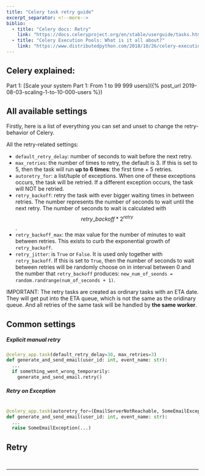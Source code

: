 ```yaml
---
title: "Celery task retry guide"
excerpt_separator: <!--more-->
biblio:
  - title: "Celery docs: Retry"
    link: "https://docs.celeryproject.org/en/stable/userguide/tasks.html?highlight=autoretry_for#retrying"
  - title: "Celery Execution Pools: What is it all about?"
    link: "https://www.distributedpython.com/2018/10/26/celery-execution-pool/#:~:text=The%20Celery%20worker&text=It%20spawns%20child%20processes%20(or,known%20as%20the%20execution%20pool."
---
```



## Celery explained:


Part 1: [Scale your system Part 1: From 1 to 99 999 users]({% post_url 2019-08-03-scaling-1-to-10-000-users %})

## All available settings

Firstly, here is a list of everything you can set and unset to change the retry-behavior of Celery.

All the retry-related settings:
- `default_retry_delay`: number of seconds to wait before the next retry.
- `max_retries`: the number of times to retry, the default is 3. If this is set to 5, then the task will run **up to 6 times**: the first time + 5 retries.
- `autoretry_for`: a list/tuple of exceptions. When one of these exceptions occurs, the task will be retried. If a different exception occurs, the task will NOT be retried.
- `retry_backoff`: retry the task with ever bigger waiting times in between retries. The number represents the number of seconds to wait until the next retry. The number of seconds to wait is calculated with  $$ retry\_backoff * 2^{retry} $$ .
- `retry_backoff_max`: the max value for the number of minutes to wait between retries. This exists to curb the exponential growth of `retry_backoff`.
- `retry_jitter`: is `True` or `False`. It is used only together with `retry_backoff`. If this is set to `True`, then the number of seconds to wait between retries will be randomly choose on in interval between 0 and the number that `retry_backoff` produces: `new_num_of_seonds = random.randrange(num_of_seconds + 1)`.


IMPORTANT: The retry tasks are created as ordinary tasks with an ETA date. They will get put into the ETA queue, which is not the same as the oridinary queue. And all retries of the same task will be handled by **the same worker**.


## Common settings

##### Explicit manual retry


```python
@celery_app.task(default_retry_delay=30, max_retries=3)
def generate_and_send_email(user_id: int, event_name: str):
  ...
  if something_went_wrong_temporarily:
    generate_and_send_email.retry()
```


##### Retry on Exception

```python

@celery_app.task(autoretry_for=(EmailServerNotReachable, SomeEmailException, ),default_retry_delay=30,  max_retries=5)
def generate_and_send_email(user_id: int, event_name: str):
  ...
  raise SomeEmailException(...)

```

## Retry

```python

```

```python

```





---

